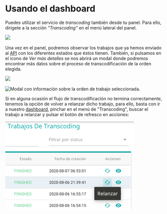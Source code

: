 # Usando el dashboard

Puedes utilizar el servicio de _transcoding_ también desde tu panel. Para ello, dirígete a la sección _"Transcoding"_  en el menú lateral del panel.

![](../../.gitbook/assets/Dashboard\_01.png)

Una vez en el panel, podremos observar los trabajos que ya hemos enviado al [API](https://app.gitbook.com/@transparentcdn/s/docs/\~/drafts/-Mkly953yrBFyOPUaR-Y/config/transparentedge-transcoding-service/crear-un-trabajo-de-transcoding) con los diferentes estados que éstos tienen. También, si pulsamos en el icono de _Ver más detalles_ se nos abrirá un modal donde podremos encontrar más datos sobre el proceso de transcodificación de la orden elegida.&#x20;

![](<../../.gitbook/assets/Captura de pantalla 2021-09-29 a las 17.08.11.png>)

![Modal con información sobre la orden de trabajo seleccionada.](<../../.gitbook/assets/Captura de pantalla 2021-09-29 a las 17.13.57.png>)

Si en alguna ocasión el flujo de transcodificación no termina correctamente, tenemos la opción de volver a relanzar dicho trabajo, para ello, basta con ir a nuestro [dashboard](https://dashboard.transparentcdn.com), pinchar en el menú de "Transcoding", buscar el trabajo a relanzar y pulsar el botón de refresco en acciones:

![Cómo relanzar un trabajo de transcoding.](<../../.gitbook/assets/image (8).png>)

